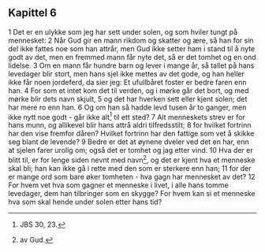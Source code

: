 ## Kapittel 6

1 Det er en ulykke som jeg har sett under solen, og som hviler tungt på mennesket:
2 Når Gud gir en mann rikdom og skatter og ære, så han for sin del ikke fattes noe som han attrår, men Gud ikke setter ham i stand til å nyte godt av det, men en fremmed mann får nyte det, så er det tomhet og en ond lidelse.
3 Om en mann får hundre barn og lever i mange år, så tallet på hans levedager blir stort, men hans sjel ikke mettes av det gode, og han heller ikke får noen jordeferd, da sier jeg: Et ufullbåret foster er bedre faren enn han.
4 For som et intet kom det til verden, og i mørke går det bort, og med mørke blir dets navn skjult,
5 og det har hverken sett eller kjent solen; det har mere ro enn han.
6 Og om han så hadde levd tusen år to ganger, men ikke nytt noe godt - går ikke alt[^1] til ett sted?
7 Alt menneskets strev er for hans munn, og allikevel blir hans attrå aldri tilfredsstilt;
8 for hvilket fortrinn har den vise fremfor dåren? Hvilket fortrinn har den fattige som vet å skikke seg blant de levende?
9 Bedre er det at øynene dveler ved det en har, enn at sjelen farer urolig om; også det er tomhet og jag etter vind.
10 Hva der er blitt til, er for lenge siden nevnt med navn[^2], og det er kjent hva et menneske skal bli; han kan ikke gå i rette med den som er sterkere enn han;
11 for der er mange ord som bare øker tomheten - hva gagn har mennesket av det?
12 For hvem vet hva som gagner et menneske i livet, i alle hans tomme levedager, dem han tilbringer som en skygge? For hvem kan si et menneske hva som skal hende under solen etter hans tid?

[^1]:  JBS 30, 23.
[^2]:  av Gud.
